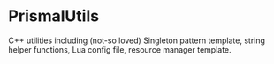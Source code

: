 # PrismalUtils
C++ utilities including (not-so loved) Singleton pattern template, string helper functions, Lua config file, resource manager template.
